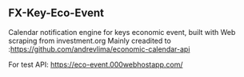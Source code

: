 ## FX-Key-Eco-Event
Calendar notification engine for keys economic event, built with Web scraping from investment.org
Mainly creadited to :https://github.com/andrevlima/economic-calendar-api

For test API:
https://eco-event.000webhostapp.com/
